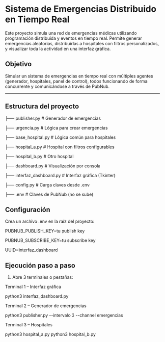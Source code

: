 # Sistema de Emergencias Distribuido en Tiempo Real

Este proyecto simula una red de emergencias médicas utilizando programación distribuida y eventos en tiempo real. Permite generar emergencias aleatorias, distribuirlas a hospitales con filtros personalizados, y visualizar toda la actividad en una interfaz gráfica.

## Objetivo

Simular un sistema de emergencias en tiempo real con múltiples agentes (generador, hospitales, panel de control), todos funcionando de forma concurrente y comunicándose a través de PubNub.

---

## Estructura del proyecto
├── publisher.py # Generador de emergencias

├── urgencia.py # Lógica para crear emergencias

├── base_hospital.py # Lógica común para hospitales

├── hospital_a.py # Hospital con filtros configurables

├── hospital_b.py # Otro hospital

├── dashboard.py # Visualización por consola

├── interfaz_dashboard.py # Interfaz gráfica (Tkinter)

├── config.py # Carga claves desde .env

├── .env # Claves de PubNub (no se sube)


## Configuración

Crea un archivo .env en la raíz del proyecto:

PUBNUB_PUBLISH_KEY=tu publish key

PUBNUB_SUBSCRIBE_KEY=tu subscribe key

UUID=interfaz_dashboard


## Ejecución paso a paso

1. Abre 3 terminales o pestañas:

Terminal 1 – Interfaz gráfica

python3 interfaz_dashboard.py

Terminal 2 – Generador de emergencias

python3 publisher.py --intervalo 3 --channel emergencias

Terminal 3 – Hospitales

python3 hospital_a.py 
python3 hospital_b.py




